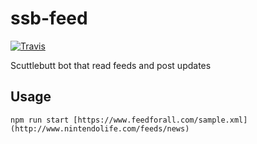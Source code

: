 # ssb-feed
[![Travis](https://img.shields.io/travis/klarkc/ssb-feed/master.svg)](https://travis-ci.org/klarkc/ssb-feed/branches)

Scuttlebutt bot that read feeds and post updates

## Usage

`npm run start [https://www.feedforall.com/sample.xml](http://www.nintendolife.com/feeds/news)`